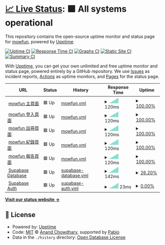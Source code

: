 # [📈 Live Status](https://mowfun.github.io/upptime): <!--live status--> **🟩 All systems operational**

This repository contains the open-source uptime monitor and status page for [mowfun](https://mowfun.github.io/upptime), powered by [Upptime](https://github.com/upptime/upptime).

[![Uptime CI](https://github.com/mowfun/upptime/workflows/Uptime%20CI/badge.svg)](https://github.com/mowfun/upptime/actions?query=workflow%3A%22Uptime+CI%22)
[![Response Time CI](https://github.com/mowfun/upptime/workflows/Response%20Time%20CI/badge.svg)](https://github.com/mowfun/upptime/actions?query=workflow%3A%22Response+Time+CI%22)
[![Graphs CI](https://github.com/mowfun/upptime/workflows/Graphs%20CI/badge.svg)](https://github.com/mowfun/upptime/actions?query=workflow%3A%22Graphs+CI%22)
[![Static Site CI](https://github.com/mowfun/upptime/workflows/Static%20Site%20CI/badge.svg)](https://github.com/mowfun/upptime/actions?query=workflow%3A%22Static+Site+CI%22)
[![Summary CI](https://github.com/mowfun/upptime/workflows/Summary%20CI/badge.svg)](https://github.com/mowfun/upptime/actions?query=workflow%3A%22Summary+CI%22)

With [Upptime](https://upptime.js.org), you can get your own unlimited and free uptime monitor and status page, powered entirely by a GitHub repository. We use [Issues](https://github.com/mowfun/upptime/issues) as incident reports, [Actions](https://github.com/mowfun/upptime/actions) as uptime monitors, and [Pages](https://mowfun.github.io/upptime) for the status page.

<!--start: status pages-->
<!-- This summary is generated by Upptime (https://github.com/upptime/upptime) -->
<!-- Do not edit this manually, your changes will be overwritten -->
<!-- prettier-ignore -->
| URL | Status | History | Response Time | Uptime |
| --- | ------ | ------- | ------------- | ------ |
| <img alt="" src="https://icons.duckduckgo.com/ip3/mowfun.app.ico" height="13"> [mowfun 主頁面](https://mowfun.app) | 🟩 Up | [mowfun.yml](https://github.com/tzumowfun/mowfun/commits/HEAD/history/mowfun.yml) | <details><summary><img alt="Response time graph" src="./graphs/mowfun/response-time-week.png" height="20"> 120ms</summary><br><a href="https://your-github-username.github.io/your-uptime-repo/history/mowfun"><img alt="Response time 120" src="https://img.shields.io/endpoint?url=https%3A%2F%2Fraw.githubusercontent.com%2Ftzumowfun%2Fmowfun%2FHEAD%2Fapi%2Fmowfun%2Fresponse-time.json"></a><br><a href="https://your-github-username.github.io/your-uptime-repo/history/mowfun"><img alt="24-hour response time 120" src="https://img.shields.io/endpoint?url=https%3A%2F%2Fraw.githubusercontent.com%2Ftzumowfun%2Fmowfun%2FHEAD%2Fapi%2Fmowfun%2Fresponse-time-day.json"></a><br><a href="https://your-github-username.github.io/your-uptime-repo/history/mowfun"><img alt="7-day response time 120" src="https://img.shields.io/endpoint?url=https%3A%2F%2Fraw.githubusercontent.com%2Ftzumowfun%2Fmowfun%2FHEAD%2Fapi%2Fmowfun%2Fresponse-time-week.json"></a><br><a href="https://your-github-username.github.io/your-uptime-repo/history/mowfun"><img alt="30-day response time 120" src="https://img.shields.io/endpoint?url=https%3A%2F%2Fraw.githubusercontent.com%2Ftzumowfun%2Fmowfun%2FHEAD%2Fapi%2Fmowfun%2Fresponse-time-month.json"></a><br><a href="https://your-github-username.github.io/your-uptime-repo/history/mowfun"><img alt="1-year response time 120" src="https://img.shields.io/endpoint?url=https%3A%2F%2Fraw.githubusercontent.com%2Ftzumowfun%2Fmowfun%2FHEAD%2Fapi%2Fmowfun%2Fresponse-time-year.json"></a></details> | <details><summary><a href="https://your-github-username.github.io/your-uptime-repo/history/mowfun">100.00%</a></summary><a href="https://your-github-username.github.io/your-uptime-repo/history/mowfun"><img alt="All-time uptime 100.00%" src="https://img.shields.io/endpoint?url=https%3A%2F%2Fraw.githubusercontent.com%2Ftzumowfun%2Fmowfun%2FHEAD%2Fapi%2Fmowfun%2Fuptime.json"></a><br><a href="https://your-github-username.github.io/your-uptime-repo/history/mowfun"><img alt="24-hour uptime 100.00%" src="https://img.shields.io/endpoint?url=https%3A%2F%2Fraw.githubusercontent.com%2Ftzumowfun%2Fmowfun%2FHEAD%2Fapi%2Fmowfun%2Fuptime-day.json"></a><br><a href="https://your-github-username.github.io/your-uptime-repo/history/mowfun"><img alt="7-day uptime 100.00%" src="https://img.shields.io/endpoint?url=https%3A%2F%2Fraw.githubusercontent.com%2Ftzumowfun%2Fmowfun%2FHEAD%2Fapi%2Fmowfun%2Fuptime-week.json"></a><br><a href="https://your-github-username.github.io/your-uptime-repo/history/mowfun"><img alt="30-day uptime 100.00%" src="https://img.shields.io/endpoint?url=https%3A%2F%2Fraw.githubusercontent.com%2Ftzumowfun%2Fmowfun%2FHEAD%2Fapi%2Fmowfun%2Fuptime-month.json"></a><br><a href="https://your-github-username.github.io/your-uptime-repo/history/mowfun"><img alt="1-year uptime 100.00%" src="https://img.shields.io/endpoint?url=https%3A%2F%2Fraw.githubusercontent.com%2Ftzumowfun%2Fmowfun%2FHEAD%2Fapi%2Fmowfun%2Fuptime-year.json"></a></details>
| <img alt="" src="https://icons.duckduckgo.com/ip3/mowfun.app.ico" height="13"> [mowfun 登入頁面](https://mowfun.app/login) | 🟩 Up | [mowfun.yml](https://github.com/tzumowfun/mowfun/commits/HEAD/history/mowfun.yml) | <details><summary><img alt="Response time graph" src="./graphs/mowfun/response-time-week.png" height="20"> 120ms</summary><br><a href="https://your-github-username.github.io/your-uptime-repo/history/mowfun"><img alt="Response time 120" src="https://img.shields.io/endpoint?url=https%3A%2F%2Fraw.githubusercontent.com%2Ftzumowfun%2Fmowfun%2FHEAD%2Fapi%2Fmowfun%2Fresponse-time.json"></a><br><a href="https://your-github-username.github.io/your-uptime-repo/history/mowfun"><img alt="24-hour response time 120" src="https://img.shields.io/endpoint?url=https%3A%2F%2Fraw.githubusercontent.com%2Ftzumowfun%2Fmowfun%2FHEAD%2Fapi%2Fmowfun%2Fresponse-time-day.json"></a><br><a href="https://your-github-username.github.io/your-uptime-repo/history/mowfun"><img alt="7-day response time 120" src="https://img.shields.io/endpoint?url=https%3A%2F%2Fraw.githubusercontent.com%2Ftzumowfun%2Fmowfun%2FHEAD%2Fapi%2Fmowfun%2Fresponse-time-week.json"></a><br><a href="https://your-github-username.github.io/your-uptime-repo/history/mowfun"><img alt="30-day response time 120" src="https://img.shields.io/endpoint?url=https%3A%2F%2Fraw.githubusercontent.com%2Ftzumowfun%2Fmowfun%2FHEAD%2Fapi%2Fmowfun%2Fresponse-time-month.json"></a><br><a href="https://your-github-username.github.io/your-uptime-repo/history/mowfun"><img alt="1-year response time 120" src="https://img.shields.io/endpoint?url=https%3A%2F%2Fraw.githubusercontent.com%2Ftzumowfun%2Fmowfun%2FHEAD%2Fapi%2Fmowfun%2Fresponse-time-year.json"></a></details> | <details><summary><a href="https://your-github-username.github.io/your-uptime-repo/history/mowfun">100.00%</a></summary><a href="https://your-github-username.github.io/your-uptime-repo/history/mowfun"><img alt="All-time uptime 100.00%" src="https://img.shields.io/endpoint?url=https%3A%2F%2Fraw.githubusercontent.com%2Ftzumowfun%2Fmowfun%2FHEAD%2Fapi%2Fmowfun%2Fuptime.json"></a><br><a href="https://your-github-username.github.io/your-uptime-repo/history/mowfun"><img alt="24-hour uptime 100.00%" src="https://img.shields.io/endpoint?url=https%3A%2F%2Fraw.githubusercontent.com%2Ftzumowfun%2Fmowfun%2FHEAD%2Fapi%2Fmowfun%2Fuptime-day.json"></a><br><a href="https://your-github-username.github.io/your-uptime-repo/history/mowfun"><img alt="7-day uptime 100.00%" src="https://img.shields.io/endpoint?url=https%3A%2F%2Fraw.githubusercontent.com%2Ftzumowfun%2Fmowfun%2FHEAD%2Fapi%2Fmowfun%2Fuptime-week.json"></a><br><a href="https://your-github-username.github.io/your-uptime-repo/history/mowfun"><img alt="30-day uptime 100.00%" src="https://img.shields.io/endpoint?url=https%3A%2F%2Fraw.githubusercontent.com%2Ftzumowfun%2Fmowfun%2FHEAD%2Fapi%2Fmowfun%2Fuptime-month.json"></a><br><a href="https://your-github-username.github.io/your-uptime-repo/history/mowfun"><img alt="1-year uptime 100.00%" src="https://img.shields.io/endpoint?url=https%3A%2F%2Fraw.githubusercontent.com%2Ftzumowfun%2Fmowfun%2FHEAD%2Fapi%2Fmowfun%2Fuptime-year.json"></a></details>
| <img alt="" src="https://icons.duckduckgo.com/ip3/mowfun.app.ico" height="13"> [mowfun 註冊頁面](https://mowfun.app/signup) | 🟩 Up | [mowfun.yml](https://github.com/tzumowfun/mowfun/commits/HEAD/history/mowfun.yml) | <details><summary><img alt="Response time graph" src="./graphs/mowfun/response-time-week.png" height="20"> 120ms</summary><br><a href="https://your-github-username.github.io/your-uptime-repo/history/mowfun"><img alt="Response time 120" src="https://img.shields.io/endpoint?url=https%3A%2F%2Fraw.githubusercontent.com%2Ftzumowfun%2Fmowfun%2FHEAD%2Fapi%2Fmowfun%2Fresponse-time.json"></a><br><a href="https://your-github-username.github.io/your-uptime-repo/history/mowfun"><img alt="24-hour response time 120" src="https://img.shields.io/endpoint?url=https%3A%2F%2Fraw.githubusercontent.com%2Ftzumowfun%2Fmowfun%2FHEAD%2Fapi%2Fmowfun%2Fresponse-time-day.json"></a><br><a href="https://your-github-username.github.io/your-uptime-repo/history/mowfun"><img alt="7-day response time 120" src="https://img.shields.io/endpoint?url=https%3A%2F%2Fraw.githubusercontent.com%2Ftzumowfun%2Fmowfun%2FHEAD%2Fapi%2Fmowfun%2Fresponse-time-week.json"></a><br><a href="https://your-github-username.github.io/your-uptime-repo/history/mowfun"><img alt="30-day response time 120" src="https://img.shields.io/endpoint?url=https%3A%2F%2Fraw.githubusercontent.com%2Ftzumowfun%2Fmowfun%2FHEAD%2Fapi%2Fmowfun%2Fresponse-time-month.json"></a><br><a href="https://your-github-username.github.io/your-uptime-repo/history/mowfun"><img alt="1-year response time 120" src="https://img.shields.io/endpoint?url=https%3A%2F%2Fraw.githubusercontent.com%2Ftzumowfun%2Fmowfun%2FHEAD%2Fapi%2Fmowfun%2Fresponse-time-year.json"></a></details> | <details><summary><a href="https://your-github-username.github.io/your-uptime-repo/history/mowfun">100.00%</a></summary><a href="https://your-github-username.github.io/your-uptime-repo/history/mowfun"><img alt="All-time uptime 100.00%" src="https://img.shields.io/endpoint?url=https%3A%2F%2Fraw.githubusercontent.com%2Ftzumowfun%2Fmowfun%2FHEAD%2Fapi%2Fmowfun%2Fuptime.json"></a><br><a href="https://your-github-username.github.io/your-uptime-repo/history/mowfun"><img alt="24-hour uptime 100.00%" src="https://img.shields.io/endpoint?url=https%3A%2F%2Fraw.githubusercontent.com%2Ftzumowfun%2Fmowfun%2FHEAD%2Fapi%2Fmowfun%2Fuptime-day.json"></a><br><a href="https://your-github-username.github.io/your-uptime-repo/history/mowfun"><img alt="7-day uptime 100.00%" src="https://img.shields.io/endpoint?url=https%3A%2F%2Fraw.githubusercontent.com%2Ftzumowfun%2Fmowfun%2FHEAD%2Fapi%2Fmowfun%2Fuptime-week.json"></a><br><a href="https://your-github-username.github.io/your-uptime-repo/history/mowfun"><img alt="30-day uptime 100.00%" src="https://img.shields.io/endpoint?url=https%3A%2F%2Fraw.githubusercontent.com%2Ftzumowfun%2Fmowfun%2FHEAD%2Fapi%2Fmowfun%2Fuptime-month.json"></a><br><a href="https://your-github-username.github.io/your-uptime-repo/history/mowfun"><img alt="1-year uptime 100.00%" src="https://img.shields.io/endpoint?url=https%3A%2F%2Fraw.githubusercontent.com%2Ftzumowfun%2Fmowfun%2FHEAD%2Fapi%2Fmowfun%2Fuptime-year.json"></a></details>
| <img alt="" src="https://icons.duckduckgo.com/ip3/mowfun.app.ico" height="13"> [mowfun 紀錄頁面](https://mowfun.app/log) | 🟩 Up | [mowfun.yml](https://github.com/tzumowfun/mowfun/commits/HEAD/history/mowfun.yml) | <details><summary><img alt="Response time graph" src="./graphs/mowfun/response-time-week.png" height="20"> 120ms</summary><br><a href="https://your-github-username.github.io/your-uptime-repo/history/mowfun"><img alt="Response time 120" src="https://img.shields.io/endpoint?url=https%3A%2F%2Fraw.githubusercontent.com%2Ftzumowfun%2Fmowfun%2FHEAD%2Fapi%2Fmowfun%2Fresponse-time.json"></a><br><a href="https://your-github-username.github.io/your-uptime-repo/history/mowfun"><img alt="24-hour response time 120" src="https://img.shields.io/endpoint?url=https%3A%2F%2Fraw.githubusercontent.com%2Ftzumowfun%2Fmowfun%2FHEAD%2Fapi%2Fmowfun%2Fresponse-time-day.json"></a><br><a href="https://your-github-username.github.io/your-uptime-repo/history/mowfun"><img alt="7-day response time 120" src="https://img.shields.io/endpoint?url=https%3A%2F%2Fraw.githubusercontent.com%2Ftzumowfun%2Fmowfun%2FHEAD%2Fapi%2Fmowfun%2Fresponse-time-week.json"></a><br><a href="https://your-github-username.github.io/your-uptime-repo/history/mowfun"><img alt="30-day response time 120" src="https://img.shields.io/endpoint?url=https%3A%2F%2Fraw.githubusercontent.com%2Ftzumowfun%2Fmowfun%2FHEAD%2Fapi%2Fmowfun%2Fresponse-time-month.json"></a><br><a href="https://your-github-username.github.io/your-uptime-repo/history/mowfun"><img alt="1-year response time 120" src="https://img.shields.io/endpoint?url=https%3A%2F%2Fraw.githubusercontent.com%2Ftzumowfun%2Fmowfun%2FHEAD%2Fapi%2Fmowfun%2Fresponse-time-year.json"></a></details> | <details><summary><a href="https://your-github-username.github.io/your-uptime-repo/history/mowfun">100.00%</a></summary><a href="https://your-github-username.github.io/your-uptime-repo/history/mowfun"><img alt="All-time uptime 100.00%" src="https://img.shields.io/endpoint?url=https%3A%2F%2Fraw.githubusercontent.com%2Ftzumowfun%2Fmowfun%2FHEAD%2Fapi%2Fmowfun%2Fuptime.json"></a><br><a href="https://your-github-username.github.io/your-uptime-repo/history/mowfun"><img alt="24-hour uptime 100.00%" src="https://img.shields.io/endpoint?url=https%3A%2F%2Fraw.githubusercontent.com%2Ftzumowfun%2Fmowfun%2FHEAD%2Fapi%2Fmowfun%2Fuptime-day.json"></a><br><a href="https://your-github-username.github.io/your-uptime-repo/history/mowfun"><img alt="7-day uptime 100.00%" src="https://img.shields.io/endpoint?url=https%3A%2F%2Fraw.githubusercontent.com%2Ftzumowfun%2Fmowfun%2FHEAD%2Fapi%2Fmowfun%2Fuptime-week.json"></a><br><a href="https://your-github-username.github.io/your-uptime-repo/history/mowfun"><img alt="30-day uptime 100.00%" src="https://img.shields.io/endpoint?url=https%3A%2F%2Fraw.githubusercontent.com%2Ftzumowfun%2Fmowfun%2FHEAD%2Fapi%2Fmowfun%2Fuptime-month.json"></a><br><a href="https://your-github-username.github.io/your-uptime-repo/history/mowfun"><img alt="1-year uptime 100.00%" src="https://img.shields.io/endpoint?url=https%3A%2F%2Fraw.githubusercontent.com%2Ftzumowfun%2Fmowfun%2FHEAD%2Fapi%2Fmowfun%2Fuptime-year.json"></a></details>
| <img alt="" src="https://icons.duckduckgo.com/ip3/mowfun.app.ico" height="13"> [mowfun 報告頁面](https://mowfun.app/report) | 🟩 Up | [mowfun.yml](https://github.com/tzumowfun/mowfun/commits/HEAD/history/mowfun.yml) | <details><summary><img alt="Response time graph" src="./graphs/mowfun/response-time-week.png" height="20"> 120ms</summary><br><a href="https://your-github-username.github.io/your-uptime-repo/history/mowfun"><img alt="Response time 120" src="https://img.shields.io/endpoint?url=https%3A%2F%2Fraw.githubusercontent.com%2Ftzumowfun%2Fmowfun%2FHEAD%2Fapi%2Fmowfun%2Fresponse-time.json"></a><br><a href="https://your-github-username.github.io/your-uptime-repo/history/mowfun"><img alt="24-hour response time 120" src="https://img.shields.io/endpoint?url=https%3A%2F%2Fraw.githubusercontent.com%2Ftzumowfun%2Fmowfun%2FHEAD%2Fapi%2Fmowfun%2Fresponse-time-day.json"></a><br><a href="https://your-github-username.github.io/your-uptime-repo/history/mowfun"><img alt="7-day response time 120" src="https://img.shields.io/endpoint?url=https%3A%2F%2Fraw.githubusercontent.com%2Ftzumowfun%2Fmowfun%2FHEAD%2Fapi%2Fmowfun%2Fresponse-time-week.json"></a><br><a href="https://your-github-username.github.io/your-uptime-repo/history/mowfun"><img alt="30-day response time 120" src="https://img.shields.io/endpoint?url=https%3A%2F%2Fraw.githubusercontent.com%2Ftzumowfun%2Fmowfun%2FHEAD%2Fapi%2Fmowfun%2Fresponse-time-month.json"></a><br><a href="https://your-github-username.github.io/your-uptime-repo/history/mowfun"><img alt="1-year response time 120" src="https://img.shields.io/endpoint?url=https%3A%2F%2Fraw.githubusercontent.com%2Ftzumowfun%2Fmowfun%2FHEAD%2Fapi%2Fmowfun%2Fresponse-time-year.json"></a></details> | <details><summary><a href="https://your-github-username.github.io/your-uptime-repo/history/mowfun">100.00%</a></summary><a href="https://your-github-username.github.io/your-uptime-repo/history/mowfun"><img alt="All-time uptime 100.00%" src="https://img.shields.io/endpoint?url=https%3A%2F%2Fraw.githubusercontent.com%2Ftzumowfun%2Fmowfun%2FHEAD%2Fapi%2Fmowfun%2Fuptime.json"></a><br><a href="https://your-github-username.github.io/your-uptime-repo/history/mowfun"><img alt="24-hour uptime 100.00%" src="https://img.shields.io/endpoint?url=https%3A%2F%2Fraw.githubusercontent.com%2Ftzumowfun%2Fmowfun%2FHEAD%2Fapi%2Fmowfun%2Fuptime-day.json"></a><br><a href="https://your-github-username.github.io/your-uptime-repo/history/mowfun"><img alt="7-day uptime 100.00%" src="https://img.shields.io/endpoint?url=https%3A%2F%2Fraw.githubusercontent.com%2Ftzumowfun%2Fmowfun%2FHEAD%2Fapi%2Fmowfun%2Fuptime-week.json"></a><br><a href="https://your-github-username.github.io/your-uptime-repo/history/mowfun"><img alt="30-day uptime 100.00%" src="https://img.shields.io/endpoint?url=https%3A%2F%2Fraw.githubusercontent.com%2Ftzumowfun%2Fmowfun%2FHEAD%2Fapi%2Fmowfun%2Fuptime-month.json"></a><br><a href="https://your-github-username.github.io/your-uptime-repo/history/mowfun"><img alt="1-year uptime 100.00%" src="https://img.shields.io/endpoint?url=https%3A%2F%2Fraw.githubusercontent.com%2Ftzumowfun%2Fmowfun%2FHEAD%2Fapi%2Fmowfun%2Fuptime-year.json"></a></details>
| <img alt="" src="https://icons.duckduckgo.com/ip3/wmjleoufkrurqyclafcl.supabase.co.ico" height="13"> [Supabase Database](https://wmjleoufkrurqyclafcl.supabase.co/rest/v1/) | 🟩 Up | [supabase-database.yml](https://github.com/tzumowfun/mowfun/commits/HEAD/history/supabase-database.yml) | <details><summary><img alt="Response time graph" src="./graphs/supabase-database/response-time-week.png" height="20"> 142ms</summary><br><a href="https://your-github-username.github.io/your-uptime-repo/history/supabase-database"><img alt="Response time 142" src="https://img.shields.io/endpoint?url=https%3A%2F%2Fraw.githubusercontent.com%2Ftzumowfun%2Fmowfun%2FHEAD%2Fapi%2Fsupabase-database%2Fresponse-time.json"></a><br><a href="https://your-github-username.github.io/your-uptime-repo/history/supabase-database"><img alt="24-hour response time 142" src="https://img.shields.io/endpoint?url=https%3A%2F%2Fraw.githubusercontent.com%2Ftzumowfun%2Fmowfun%2FHEAD%2Fapi%2Fsupabase-database%2Fresponse-time-day.json"></a><br><a href="https://your-github-username.github.io/your-uptime-repo/history/supabase-database"><img alt="7-day response time 142" src="https://img.shields.io/endpoint?url=https%3A%2F%2Fraw.githubusercontent.com%2Ftzumowfun%2Fmowfun%2FHEAD%2Fapi%2Fsupabase-database%2Fresponse-time-week.json"></a><br><a href="https://your-github-username.github.io/your-uptime-repo/history/supabase-database"><img alt="30-day response time 142" src="https://img.shields.io/endpoint?url=https%3A%2F%2Fraw.githubusercontent.com%2Ftzumowfun%2Fmowfun%2FHEAD%2Fapi%2Fsupabase-database%2Fresponse-time-month.json"></a><br><a href="https://your-github-username.github.io/your-uptime-repo/history/supabase-database"><img alt="1-year response time 142" src="https://img.shields.io/endpoint?url=https%3A%2F%2Fraw.githubusercontent.com%2Ftzumowfun%2Fmowfun%2FHEAD%2Fapi%2Fsupabase-database%2Fresponse-time-year.json"></a></details> | <details><summary><a href="https://your-github-username.github.io/your-uptime-repo/history/supabase-database">26.20%</a></summary><a href="https://your-github-username.github.io/your-uptime-repo/history/supabase-database"><img alt="All-time uptime 26.20%" src="https://img.shields.io/endpoint?url=https%3A%2F%2Fraw.githubusercontent.com%2Ftzumowfun%2Fmowfun%2FHEAD%2Fapi%2Fsupabase-database%2Fuptime.json"></a><br><a href="https://your-github-username.github.io/your-uptime-repo/history/supabase-database"><img alt="24-hour uptime 26.20%" src="https://img.shields.io/endpoint?url=https%3A%2F%2Fraw.githubusercontent.com%2Ftzumowfun%2Fmowfun%2FHEAD%2Fapi%2Fsupabase-database%2Fuptime-day.json"></a><br><a href="https://your-github-username.github.io/your-uptime-repo/history/supabase-database"><img alt="7-day uptime 26.20%" src="https://img.shields.io/endpoint?url=https%3A%2F%2Fraw.githubusercontent.com%2Ftzumowfun%2Fmowfun%2FHEAD%2Fapi%2Fsupabase-database%2Fuptime-week.json"></a><br><a href="https://your-github-username.github.io/your-uptime-repo/history/supabase-database"><img alt="30-day uptime 26.20%" src="https://img.shields.io/endpoint?url=https%3A%2F%2Fraw.githubusercontent.com%2Ftzumowfun%2Fmowfun%2FHEAD%2Fapi%2Fsupabase-database%2Fuptime-month.json"></a><br><a href="https://your-github-username.github.io/your-uptime-repo/history/supabase-database"><img alt="1-year uptime 26.20%" src="https://img.shields.io/endpoint?url=https%3A%2F%2Fraw.githubusercontent.com%2Ftzumowfun%2Fmowfun%2FHEAD%2Fapi%2Fsupabase-database%2Fuptime-year.json"></a></details>
| <img alt="" src="https://icons.duckduckgo.com/ip3/wmjleoufkrurqyclafcl.supabase.co.ico" height="13"> [Supabase Auth](https://wmjleoufkrurqyclafcl.supabase.co/auth/v1/settings) | 🟩 Up | [supabase-auth.yml](https://github.com/tzumowfun/mowfun/commits/HEAD/history/supabase-auth.yml) | <details><summary><img alt="Response time graph" src="./graphs/supabase-auth/response-time-week.png" height="20"> 23ms</summary><br><a href="https://your-github-username.github.io/your-uptime-repo/history/supabase-auth"><img alt="Response time 23" src="https://img.shields.io/endpoint?url=https%3A%2F%2Fraw.githubusercontent.com%2Ftzumowfun%2Fmowfun%2FHEAD%2Fapi%2Fsupabase-auth%2Fresponse-time.json"></a><br><a href="https://your-github-username.github.io/your-uptime-repo/history/supabase-auth"><img alt="24-hour response time 23" src="https://img.shields.io/endpoint?url=https%3A%2F%2Fraw.githubusercontent.com%2Ftzumowfun%2Fmowfun%2FHEAD%2Fapi%2Fsupabase-auth%2Fresponse-time-day.json"></a><br><a href="https://your-github-username.github.io/your-uptime-repo/history/supabase-auth"><img alt="7-day response time 23" src="https://img.shields.io/endpoint?url=https%3A%2F%2Fraw.githubusercontent.com%2Ftzumowfun%2Fmowfun%2FHEAD%2Fapi%2Fsupabase-auth%2Fresponse-time-week.json"></a><br><a href="https://your-github-username.github.io/your-uptime-repo/history/supabase-auth"><img alt="30-day response time 23" src="https://img.shields.io/endpoint?url=https%3A%2F%2Fraw.githubusercontent.com%2Ftzumowfun%2Fmowfun%2FHEAD%2Fapi%2Fsupabase-auth%2Fresponse-time-month.json"></a><br><a href="https://your-github-username.github.io/your-uptime-repo/history/supabase-auth"><img alt="1-year response time 23" src="https://img.shields.io/endpoint?url=https%3A%2F%2Fraw.githubusercontent.com%2Ftzumowfun%2Fmowfun%2FHEAD%2Fapi%2Fsupabase-auth%2Fresponse-time-year.json"></a></details> | <details><summary><a href="https://your-github-username.github.io/your-uptime-repo/history/supabase-auth">0.00%</a></summary><a href="https://your-github-username.github.io/your-uptime-repo/history/supabase-auth"><img alt="All-time uptime 0.00%" src="https://img.shields.io/endpoint?url=https%3A%2F%2Fraw.githubusercontent.com%2Ftzumowfun%2Fmowfun%2FHEAD%2Fapi%2Fsupabase-auth%2Fuptime.json"></a><br><a href="https://your-github-username.github.io/your-uptime-repo/history/supabase-auth"><img alt="24-hour uptime 0.00%" src="https://img.shields.io/endpoint?url=https%3A%2F%2Fraw.githubusercontent.com%2Ftzumowfun%2Fmowfun%2FHEAD%2Fapi%2Fsupabase-auth%2Fuptime-day.json"></a><br><a href="https://your-github-username.github.io/your-uptime-repo/history/supabase-auth"><img alt="7-day uptime 0.00%" src="https://img.shields.io/endpoint?url=https%3A%2F%2Fraw.githubusercontent.com%2Ftzumowfun%2Fmowfun%2FHEAD%2Fapi%2Fsupabase-auth%2Fuptime-week.json"></a><br><a href="https://your-github-username.github.io/your-uptime-repo/history/supabase-auth"><img alt="30-day uptime 0.00%" src="https://img.shields.io/endpoint?url=https%3A%2F%2Fraw.githubusercontent.com%2Ftzumowfun%2Fmowfun%2FHEAD%2Fapi%2Fsupabase-auth%2Fuptime-month.json"></a><br><a href="https://your-github-username.github.io/your-uptime-repo/history/supabase-auth"><img alt="1-year uptime 0.00%" src="https://img.shields.io/endpoint?url=https%3A%2F%2Fraw.githubusercontent.com%2Ftzumowfun%2Fmowfun%2FHEAD%2Fapi%2Fsupabase-auth%2Fuptime-year.json"></a></details>

<!--end: status pages-->

[**Visit our status website →**](https://mowfun.github.io/upptime)

## 📄 License

- Powered by: [Upptime](https://github.com/upptime/upptime)
- Code: [MIT](./LICENSE) © [Anand Chowdhary](https://anandchowdhary.com), supported by [Pabio](https://pabio.com)
- Data in the `./history` directory: [Open Database License](https://opendatacommons.org/licenses/odbl/1-0/)
